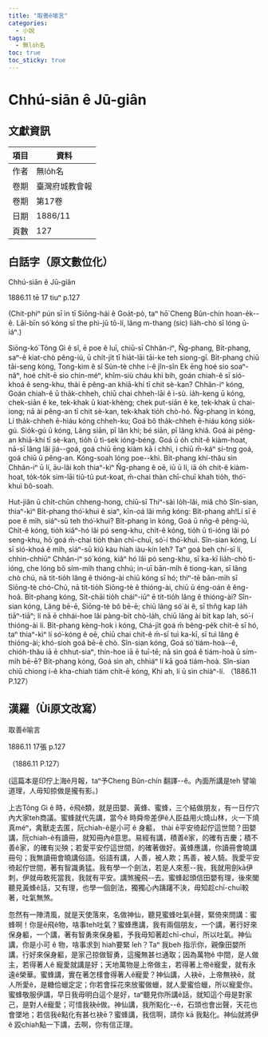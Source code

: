 ```yaml
---
title: "取善ê喻言"
categories:
  - 小說
tags:
  - 無lo̍h名
toc: true
toc_sticky: true
---
```


# Chhú-siān ê Jū-giân

## 文獻資訊

| 項目 | 資料 |
|---|---|
| 作者 | 無lo̍h名 |
| 卷期 | 臺灣府城教會報 |
| 卷期 | 第17卷 |
| 日期 | 1886/11 |
| 頁數 | 127 |

## 白話字（原文數位化）

Chhú-siān ê Jū-giân

1886.11 tē 17 tiuⁿ p.127

(Chit-phiⁿ pún sī ìn tī Siōng-hái ê Goa̍t-pò, taⁿ hō͘ Cheng Bûn-chín hoan-e̍k--ê. Lāi-bīn só͘ kóng sī the phì-jū tō-lí, lâng m-thang (sic) lia̍h-chò sī lóng ū-iáⁿ.)

Siōng-kó͘ Tông Gì ê sî, ē poe ê luī, chiū-sī Chhân-iⁿ, N̂g-phang, Bi̍t-phang, saⁿ-ê kiat-chò pêng-iú, ū chi̍t-ji̍t tī hia̍t-lāi tāi-ke teh siong-gī. Bi̍t-phang chiū tāi-seng kóng, Tong-kim ê sî Sùn-tè chhe i-ê jîn-sîn Ek ēng hoé sio soaⁿ-nâⁿ, hoé chi̍t-ē sio chin-méⁿ, khîm-siù cháu khì bih, goán chiah-ê sī sió-khoá ê seng-khu, thài ē pêng-an khiā-khí tī chit sè-kan? Chhân-iⁿ kóng, Goán chiah-ê ū tha̍k-chheh, chiū chai chheh-lāi ê ì-sù. ia̍h-keng ū kóng, chek-siān ê ke, tek-khak ū kiat-khèng; chek put-siān ê ke, tek-khak ū chai-iong; nā ài pêng-an tī chit sè-kan, tek-khak tio̍h chò-hó. N̂g-phang ìn kóng, Lí tha̍k-chheh ē-hiáu kóng chheh-ku; Goá bô tha̍k-chheh ē-hiáu kóng sio̍k-gú. Sio̍k-gú ū kóng, Lâng siān, pī lân khi; bé siān, pī lâng khiâ. Goá ài pêng-an khiā-khí tī sè-kan, tio̍h ū tì-sek ióng-béng. Goá ū o̍h chi̍t-ê kiàm-hoat, nā-sī lâng lâi jiá--goá, goá chiū ēng kiàm kā i chhì, i chiū m̄-káⁿ sí-tng goá, goá chiū ū pêng-an. Kóng-soah lóng poe--khì. Bi̍t-phang khí-thâu sìn Chhân-iⁿ ū lí, āu-lâi koh thiaⁿ-kìⁿ N̂g-phang ê oē, iū ū lí, iā o̍h chit-ê kiàm-hoat, to̍k-to̍k sim-lāi tiû-tû put-koat, m̄-chai thàn chī-chuī khah tio̍h, thó͘-khuì bô-soah.

Hut-jiân ū chi̍t-chūn chheng-hong, chiū-sī Thiⁿ-sài lo̍h-lâi, miâ chò Sîn-sian, thiaⁿ-kìⁿ Bi̍t-phang thó͘-khuì ê siaⁿ, kīn-oá lâi mn̄g kóng: Bi̍t-phang ah!Lí sī ē poe ê mi̍h, siáⁿ-sū teh thó͘-khuì? Bi̍t-phang ìn kóng, Goá ū nn̄g-ê pêng-iú, Chi̍t-ê kóng, tio̍h kiâⁿ-hó lâi pó seng-khu, chi̍t-ê kóng, tio̍h ū tì-ióng lâi pó seng-khu, hō͘ goá m̄-chai tio̍h thàn chī-chuī, só͘-í thó͘-khuì. Sîn-sian kóng, Lí sī sió-khoá ê mi̍h, siáⁿ-sū kiû kàu hiah iàu-kín leh? Taⁿ goá beh chí-sī lí, chhin-chhiūⁿ Chhân-iⁿ só͘ kóng, kiâⁿ hó lâi pó seng-khu, sī ka-kī lia̍h-chò tì-ióng, che lóng bô sím-mi̍h thang chhú; in-uī bān-mi̍h ê tiong-kan, sī lâng chò chú, nā tit-tio̍h lâng ê thióng-ài chiū kóng sī hó; thiⁿ-tē bān-mi̍h sī Siōng-tè chó-Chú, nā tit-tio̍h Siōng-tè ê thióng-ài, chiū ū éng-oán ê êng-hoâ. Bi̍t-phang kóng, Si̍t-chāi tio̍h cháiⁿ-iūⁿ ē tit-tio̍h lâng ê thióng-ài? Sîn-sian kóng, Lâng bē-ē, Siōng-tè bô bē-ē; chiū lâng só͘ ài ê, sī thn̂g kap la̍h tiāⁿ-tiāⁿ; lí nā ē chhái-hoe lâi pàng-bi̍t chò-la̍h, chiū lâng ài bi̍t kap lah, só͘-í thióng-ài lí. Bi̍t-phang kèng-hok i kóng, Chá-ji̍t goá m̄ bêng-pe̍k chit-ê sī hó, taⁿ thiaⁿ-kìⁿ lí só͘-kóng ê oē, chiū chai chit-ê m̄-sī tuì ka-kī, sī tuì lâng ê thióng-ài; khó-sioh goá bē-ē chò. Sîn-sian kóng, Goá só͘ tiám-hoà--ê, chio̍h-thâu iā ē chhut-siaⁿ, thin-hoe iā ē tuī-tē; nā sìn goá ê tiám-hoà ū sím-mi̍h bē-ē? Bi̍t-phang kóng, Goá sìn ah, chhiáⁿ lí kā goá tiám-hoà. Sîn-sian chiū chiong i-ê kha-chiah tiám chi̍t-ē kóng, Khì ah, lí ū sìn chiàⁿ-lí. （1886.11 P.127）

## 漢羅（Ùi原文改寫）

取善ê喻言

1886.11 17張 p.127

（1886.11 P.127）

(這篇本是印佇上海ê月報，taⁿ予Cheng Bûn-chín 翻譯--ê。內面所講是teh 譬喻道理，人毋知掠做是攏有影。)

上古Tông Gì ê 時，ē飛ê類，就是田嬰、黃蜂、蜜蜂，三个結做朋友，有一日佇穴內大家teh商議。蜜蜂就代先講，當今ê 時舜帝差伊ê人臣益用火燒山林，火一下燒真méⁿ，禽獸走去匿，阮chiah-ê是小可 ê 身軀， thài ē平安徛起佇這世間？田嬰講，阮chiah-ê有讀冊，就知冊內ê意思。易經有講，積善ê家，的確有吉慶；積不善ê家，的確有災殃；若愛平安佇這世間，的確著做好。黃蜂應講，你讀冊會曉講冊句；我無讀冊會曉講俗語。俗語有講，人善，被人欺；馬善，被人騎。我愛平安徛起佇世間，著有智識勇猛。我有學一个劍法，若是人來惹--我，我就用劍kā伊刺，伊就毋敢死當我，我就有平安。講煞攏飛--去。蜜蜂起頭信田嬰有理，後來閣聽見黃蜂ê話，又有理，也學一個劍法，獨獨心內躊躇不決，毋知趁chī-chuī較著，吐氣無煞。

忽然有一陣清風，就是天使落來，名做神仙，聽見蜜蜂吐氣ê聲，緊倚來問講：蜜蜂啊！你是ē飛ê物，啥事teh吐氣？蜜蜂應講，我有兩個朋友，一个講，著行好來保身軀，一个講，著有智勇來保身軀，予我毋知著趁chī-chuī，所以吐氣。神仙講，你是小可 ê 物，啥事求到 hiah要緊 leh？Taⁿ 我beh 指示你，親像田嬰所講，行好來保身軀，是家己掠做智勇，這攏無甚乜通取；因為萬物ê 中間，是人做主，若得著人ê 寵愛就講是好；天地萬物是上帝做主，若得著上帝ê寵愛，就有永遠ê榮華。蜜蜂講，實在著怎樣會得著人ê寵愛？神仙講，人袂ē，上帝無袂ē，就人所愛ê，是糖佮蠟定定；你若會採花來放蜜做蠟，就人愛蜜佮蠟，所以寵愛你。蜜蜂敬服伊講，早日我毋明白這个是好，taⁿ聽見你所講ê話，就知這个毋是對家己，是對人ê寵愛；可惜我袂ē做。神仙講，我所點化--ê，石頭也會出聲，天花也會墜地；若信我ê點化有甚乜袂ē？蜜蜂講，我信啊，請你 kā 我點化。神仙就將伊ê 跤chiah點一下講，去啊，你有信正理。
